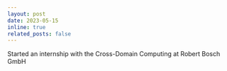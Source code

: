 ```yaml
---
layout: post
date: 2023-05-15
inline: true
related_posts: false
---
```


Started an internship with the Cross-Domain Computing at Robert Bosch GmbH
